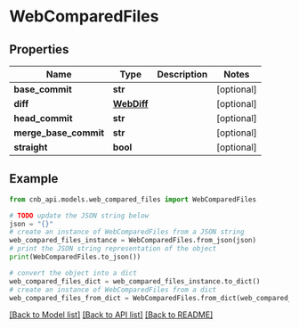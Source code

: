 # WebComparedFiles


## Properties

Name | Type | Description | Notes
------------ | ------------- | ------------- | -------------
**base_commit** | **str** |  | [optional] 
**diff** | [**WebDiff**](WebDiff.md) |  | [optional] 
**head_commit** | **str** |  | [optional] 
**merge_base_commit** | **str** |  | [optional] 
**straight** | **bool** |  | [optional] 

## Example

```python
from cnb_api.models.web_compared_files import WebComparedFiles

# TODO update the JSON string below
json = "{}"
# create an instance of WebComparedFiles from a JSON string
web_compared_files_instance = WebComparedFiles.from_json(json)
# print the JSON string representation of the object
print(WebComparedFiles.to_json())

# convert the object into a dict
web_compared_files_dict = web_compared_files_instance.to_dict()
# create an instance of WebComparedFiles from a dict
web_compared_files_from_dict = WebComparedFiles.from_dict(web_compared_files_dict)
```
[[Back to Model list]](../README.md#documentation-for-models) [[Back to API list]](../README.md#documentation-for-api-endpoints) [[Back to README]](../README.md)


